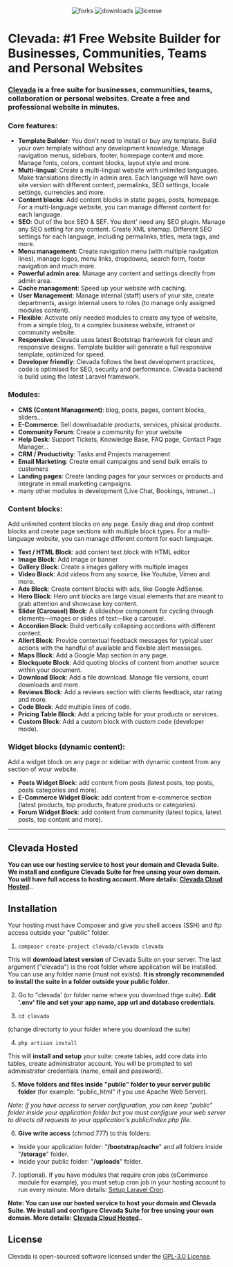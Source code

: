 
<p align="center">
    <img src="https://img.shields.io/github/stars/clevada/clevada" alt="forks">
    <img src="https://img.shields.io/github/downloads/clevada/clevada/total" alt="downloads">
    <img src="https://img.shields.io/github/license/clevada/clevada" alt="license">
</p>

# Clevada: #1 Free Website Builder for Businesses, Communities, Teams and Personal Websites

### [Clevada](https://clevada.com) is a free suite for businesses, communities, teams, collaboration or personal websites. Create a free and professional website in minutes.

### Core features:
- **Template Builder**: You don't need to install or buy any template. Build your own template without any development knowledge. Manage navigation menus, sidebars, footer, homepage content and more. Manage fonts, colors, content blocks, layout style and more.
- **Multi-lingual**: Create a multi-lingual website with unlimited languages. Make translations directly in admin area. Each language will have own site version with different content, permalinks, SEO settings, locale settings, currencies and more.
- **Content blocks**: Add content blocks in static pages, posts, homepage. For a multi-language website, you can manage different content for each language.
- **SEO**: Out of the box SEO & SEF. You dont' need any SEO plugin. Manage any SEO setting for any content. Create XML sitemap. Different SEO settings for each language, including permalinks, titles, meta tags, and more.
- **Menu management**: Create navigation menu (with multiple navigation lines), manage logos, menu links, dropdowns, search form, footer navigation and much more.
- **Powerful admin area**: Manage any content and settings directly from admin area.
- **Cache management**: Speed up your website with caching.
- **User Management**: Manage internal (staff) users of your site, create departments, assign internal users to roles (to manage only assigned modules content).
- **Flexible**: Activate only needed modules to create any type of website, from a simple blog, to a complex business website, intranet or community website.
- **Responsive**: Clevada uses latest Bootstrap framework for clean and responsive designs. Template builder will generate a full responsive template, optimized for speed.
- **Developer friendly**: Clevada follows the best development practices, code is optimised for SEO, security and performance. Clevada backend is build using the latest Laravel framework.

### Modules:
- **CMS (Content Management)**: blog, posts, pages, content blocks, sliders...
- **E-Commerce**: Sell downloadable products, services, phisical products.
- **Community Forum**: Create a community for your website
- **Help Desk**: Support Tickets, Knowledge Base, FAQ page, Contact Page Manager...
- **CRM / Productivity**: Tasks and Projects management
- **Email Marketing**: Create email campaigns and send bulk emails to customers
- **Landing pages**: Create landing pages for your services or products and integrate in email marketing campaigns.
- many other modules in development (Live Chat, Bookings, Intranet...)

### Content blocks:
Add unlimited content blocks on any page. Easily drag and drop content blocks and create page sections with multiple block types.
For a multi-language website, you can manage different content for each language.
- **Text / HTML Block**: add content text block with HTML editor
- **Image Block**: Add image or banner
- **Gallery Block**: Create a images gallery with multiple images
- **Video Block**: Add videos from any source, like Youtube, Vimeo and more.
- **Ads Block**: Create content blocks with ads, like Google AdSense.
- **Hero Block**: Hero unit blocks are large visual elements that are meant to grab attention and showcase key content.
- **Slider (Carousel) Block**: A slideshow component for cycling through elements—images or slides of text—like a carousel.
- **Accordion Block**: Build vertically collapsing accordions with different content.
- **Allert Block**: Provide contextual feedback messages for typical user actions with the handful of available and flexible alert messages.
- **Maps Block**: Add a Google Map section in any page.
- **Blockquote Block**: Add quoting blocks of content from another source within your document. 
- **Download Block**: Add a file download. Manage file versions, count downloads and more.
- **Reviews Block**: Add a reviews section with clients feedback, star rating and more.
- **Code Block**: Add multiple lines of code. 
- **Pricing Table Block**: Add a pricing table for your products or services.
- **Custom Block**: Add a custom block with custom code (developer mode).

### Widget blocks (dynamic content):
Add a widget block on any page or sidebar with dynamic content from any section of wour website.
- **Posts Widget Block**: add content from posts (latest posts, top posts, posts categories and more).
- **E-Commerce Widget Block**: add content from e-commerce section (latest products, top products, feature products or categories).
- **Forum Widget Block**: add content from community (latest topics, latest posts, top content and more).

---

## Clevada Hosted
**You can use our hosting service to host your domain and Clevada Suite. We install and configure Clevada Suite for free unsing your own domain. You will have full access to hosting account. More details: [Clevada Cloud Hosted](https://clevada.com/hosted).**. 

## Installation
Your hosting must have Composer and give you shell access (SSH) and ftp access outside your "public" folder.

1. ``composer create-project clevada/clevada clevada``

This will **download latest version** of Clevada Suite on your server.
The last argument ("clevada") is the root folder where application will be installed. You can use any folder name (must not exists).
**It is strongly recommended to install the suite in a folder outside your public folder**.

2. Go to "clevada' (or folder name where you download thge suite). **Edit '.env' file and set your app name, app url and database credentials**.

3. ``cd clevada``

(change directorty to your folder where you download the suite)

4. ``php artisan install``

This will **install and setup** your suite: create tables, add core data into tables, create administrator account.
You will be prompted to set administrator credentials (name, email and password).

5. **Move folders and files inside "public" folder to your server public folder** (for example: "public_html" if you use Apache Web Server).

*Note: If you have access to server configuration, you can keep "public" folder inside your application folder but you must configure your web server to directs all requests to your application's public/index.php file.*

6. **Give write access** (chmod 777) to this folders:
- Inside your application folder: "**/bootstrap/cache**" and all folders inside "**/storage**" folder.
- Inside your public folder: "**/uploads**" folder.

7. (optional). If you have modules that require cron jobs (eCommerce module for example), you must setup cron job in your hosting account to run every minute. More details:  [Setup Laravel Cron](https://laravel.com/docs/8.x/scheduling#running-the-scheduler).

**Note: You can use our hosted service to host your domain and Clevada Suite. We install and configure Clevada Suite for free unsing your own domain. More details: [Clevada Cloud Hosted](https://clevada.com/hosted).**. 

## License
Clevada is open-sourced software licensed under the [GPL-3.0 License](https://opensource.org/licenses/GPL-3.0).
